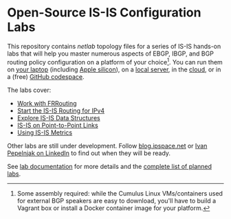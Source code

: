 # Open-Source IS-IS Configuration Labs

This repository contains _netlab_ topology files for a series of IS-IS hands-on labs that will help you master numerous aspects of EBGP,  IBGP, and BGP routing policy configuration on a platform of your choice[^PC]. You can run them on [your laptop](https://netlab.tools/install/ubuntu-vm/) (including [Apple silicon](https://blog.ipspace.net/2024/03/netlab-bgp-apple-silicon.html)), on a [local server](https://netlab.tools/install/ubuntu/), in the [cloud](https://netlab.tools/install/cloud/), or in a (free) [GitHub codespace](https://isis.bgplabs.net/4-codespaces/).

The labs cover:

* [Work with FRRouting](basic/0-frrouting)
* [Start the IS-IS Routing for IPv4](basic/1-simple-ipv4)
* [Explore IS-IS Data Structures](basic/2-explore)
* [IS-IS on Point-to-Point Links](basic/3-p2p)
* [Using IS-IS Metrics](basic/4-metric)

Other labs are still under development. Follow [blog.ipspace.net](https://blog.ipspace.net/) or [Ivan Pepelnjak on LinkedIn](https://www.linkedin.com/in/ivanpepelnjak/) to find out when they will be ready.

See [lab documentation](https://isis.bgplabs.net/) for more details and the [complete list of planned labs](https://isis.bgplabs.net/3-upcoming/).

[^PC]: Some assembly required: while the Cumulus Linux VMs/containers used for external BGP speakers are easy to download, you'll have to build a Vagrant box or install a Docker container image for your platform.